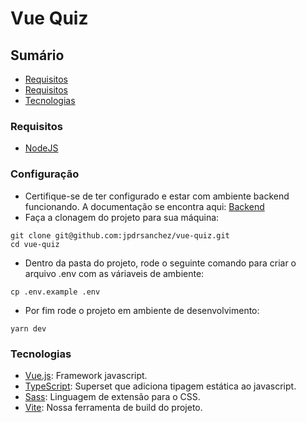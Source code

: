 # Vue Quiz

## Sumário
- [Requisitos](#requisitos)
- [Requisitos](#configuração)
- [Tecnologias](#tecnologias)

### Requisitos
- [NodeJS](https://nodejs.org/en/)

### Configuração 
- Certifique-se de ter configurado e estar com ambiente backend funcionando. A documentação se encontra aqui: [Backend](https://github.com/jpdrsanchez/nest-quiz)
- Faça a clonagem do projeto para sua máquina:
```
git clone git@github.com:jpdrsanchez/vue-quiz.git
cd vue-quiz
``` 
- Dentro da pasta do projeto, rode o seguinte comando para criar o arquivo .env com as váriaveis de ambiente:
```
cp .env.example .env
``` 
- Por fim rode o projeto em ambiente de desenvolvimento:
```
yarn dev
``` 

### Tecnologias
- [Vue.js](https://www.php.net/): Framework javascript.
- [TypeScript](https://www.typescriptlang.org/): Superset que adiciona tipagem estática ao javascript.
- [Sass](https://sass-lang.com/): Linguagem de extensão para o CSS.
- [Vite](https://vitejs.dev/): Nossa ferramenta de build do projeto.